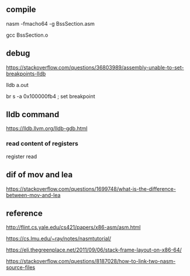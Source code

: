 ## compile

nasm -fmacho64 -g BssSection.asm

gcc BssSection.o

## debug

https://stackoverflow.com/questions/36803989/assembly-unable-to-set-breakpoints-lldb

lldb a.out

br s -a 0x100000fb4 ; set breakpoint

## lldb command

https://lldb.llvm.org/lldb-gdb.html

### read content of registers

register read

## dif of mov and lea

https://stackoverflow.com/questions/1699748/what-is-the-difference-between-mov-and-lea


## reference

http://flint.cs.yale.edu/cs421/papers/x86-asm/asm.html

https://cs.lmu.edu/~ray/notes/nasmtutorial/

https://eli.thegreenplace.net/2011/09/06/stack-frame-layout-on-x86-64/

https://stackoverflow.com/questions/8187028/how-to-link-two-nasm-source-files
